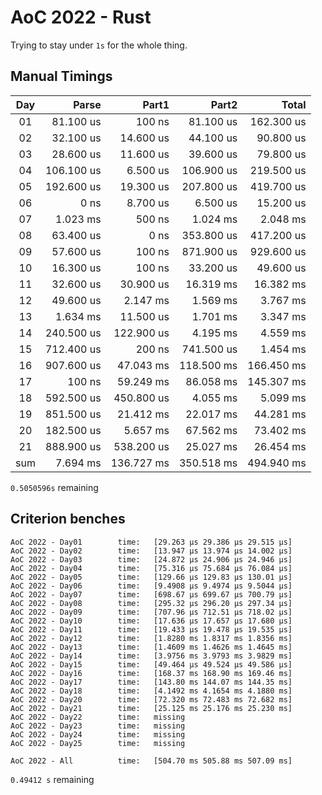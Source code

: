# AoC 2022 - Rust

Trying to stay under `1s` for the whole thing.


## Manual Timings

| Day |      Parse |      Part1 |      Part2 |      Total |
| :-: | ---------: | ---------: | ---------: | ---------: |
| 01  |  81.100 us |     100 ns |  81.100 us | 162.300 us |
| 02  |  32.100 us |  14.600 us |  44.100 us |  90.800 us |
| 03  |  28.600 us |  11.600 us |  39.600 us |  79.800 us |
| 04  | 106.100 us |   6.500 us | 106.900 us | 219.500 us |
| 05  | 192.600 us |  19.300 us | 207.800 us | 419.700 us |
| 06  |       0 ns |   8.700 us |   6.500 us |  15.200 us |
| 07  |   1.023 ms |     500 ns |   1.024 ms |   2.048 ms |
| 08  |  63.400 us |       0 ns | 353.800 us | 417.200 us |
| 09  |  57.600 us |     100 ns | 871.900 us | 929.600 us |
| 10  |  16.300 us |     100 ns |  33.200 us |  49.600 us |
| 11  |  32.600 us |  30.900 us |  16.319 ms |  16.382 ms |
| 12  |  49.600 us |   2.147 ms |   1.569 ms |   3.767 ms |
| 13  |   1.634 ms |  11.500 us |   1.701 ms |   3.347 ms |
| 14  | 240.500 us | 122.900 us |   4.195 ms |   4.559 ms |
| 15  | 712.400 us |     200 ns | 741.500 us |   1.454 ms |
| 16  | 907.600 us |  47.043 ms | 118.500 ms | 166.450 ms |
| 17  |     100 ns |  59.249 ms |  86.058 ms | 145.307 ms |
| 18  | 592.500 us | 450.800 us |   4.055 ms |   5.099 ms |
| 19  | 851.500 us |  21.412 ms |  22.017 ms |  44.281 ms |
| 20  | 182.500 us |   5.657 ms |  67.562 ms |  73.402 ms |
| 21  | 888.900 us | 538.200 us |  25.027 ms |  26.454 ms |
| sum |   7.694 ms | 136.727 ms | 350.518 ms | 494.940 ms |

`0.5050596s` remaining

## Criterion benches

```
AoC 2022 - Day01        time:   [29.263 µs 29.386 µs 29.515 µs]
AoC 2022 - Day02        time:   [13.947 µs 13.974 µs 14.002 µs]
AoC 2022 - Day03        time:   [24.872 µs 24.906 µs 24.946 µs]
AoC 2022 - Day04        time:   [75.316 µs 75.684 µs 76.084 µs]
AoC 2022 - Day05        time:   [129.66 µs 129.83 µs 130.01 µs]
AoC 2022 - Day06        time:   [9.4908 µs 9.4974 µs 9.5044 µs]
AoC 2022 - Day07        time:   [698.67 µs 699.67 µs 700.79 µs]
AoC 2022 - Day08        time:   [295.32 µs 296.20 µs 297.34 µs]
AoC 2022 - Day09        time:   [707.96 µs 712.51 µs 718.02 µs]
AoC 2022 - Day10        time:   [17.636 µs 17.657 µs 17.680 µs]
AoC 2022 - Day11        time:   [19.433 µs 19.478 µs 19.535 µs]
AoC 2022 - Day12        time:   [1.8280 ms 1.8317 ms 1.8356 ms]
AoC 2022 - Day13        time:   [1.4609 ms 1.4626 ms 1.4645 ms]
AoC 2022 - Day14        time:   [3.9756 ms 3.9793 ms 3.9829 ms]
AoC 2022 - Day15        time:   [49.464 µs 49.524 µs 49.586 µs]
AoC 2022 - Day16        time:   [168.37 ms 168.90 ms 169.46 ms]
AoC 2022 - Day17        time:   [143.80 ms 144.07 ms 144.35 ms]
AoC 2022 - Day18        time:   [4.1492 ms 4.1654 ms 4.1880 ms]
AoC 2022 - Day20        time:   [72.320 ms 72.483 ms 72.682 ms]
AoC 2022 - Day21        time:   [25.125 ms 25.176 ms 25.230 ms]
AoC 2022 - Day22        time:   missing
AoC 2022 - Day23        time:   missing
AoC 2022 - Day24        time:   missing
AoC 2022 - Day25        time:   missing

AoC 2022 - All          time:   [504.70 ms 505.88 ms 507.09 ms]
```

`0.49412 s` remaining